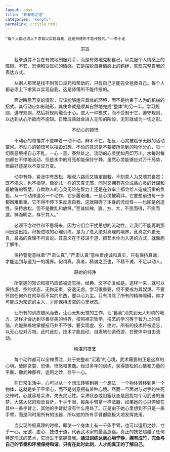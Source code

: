 ```yaml
---
layout: post
title: "截拳道之道"
categories: "kongfu"
permalink: /:title.html
---
```

	“每个人都必须上下求索以实现自我，这是师傅所不能传授的。”——李小龙

<center>宗旨</center>

&emsp;&emsp;截拳道并不旨在有效地制服对手，而是有效地克制自己，以克服个人情感上的障碍、不安、恐惧和受压抑的情感。它是摆脱自身情感上的羁绊，实现<bold>完整</bold>自我的表达方式。

&emsp;&emsp;从别人那里是找不到苦口良药和帮助的，只有自己才能完全拯救自己。每个人都必须上下求索以实现自我，这是师傅所不能传授的。

&emsp;&emsp;面对瞬息万变的情形，应该能够适应具体的环境，而不是拘束于人为的机械的招式。其行动应如影随形，其使命就是顺其自然地完成“整体”的另一半。学习规则，遵守规则，然后将规则融合于心。进入一种模式，而不受制于它，遵守规则，以达到从心所欲而不逾矩。日臻成熟就会进入无形的阶段，无形就成为一切之形。

<center>不动心的顿悟</center>

&emsp;&emsp;不动心的顿悟并不意味着一动不动，麻木不仁，相反，心灵被赋予无限的活动空间。不动心的顿悟可以摧毁幻想，不动的意思是不要被所见到的物体分心，见一切善恶境相自心不乱。一心一意，泰然处之。流动的心灵犹如月印万川，水每时每刻都在不停地流动，但是水中的月亮却能保持宁静。虽然心灵能够应对万千局势，但最好还是以不变应万变。

&emsp;&emsp;动中有静，紧张中有放松，眼观六路而又镇定自若。不刻意人为又顺其自然；既不渴求，也不指望。像婴儿一样的天真无邪，同时又拥有完全成熟心灵的计谋和最敏锐的智慧。自欺欺人的心灵无论在智力上还是在效率上都会给人造成沉重的负担。从一个动作道另一个动作，它步履艰难。一旦心灵被羁绊，它要想前进每一步都困难重重。它不得不停下来反思自我，这就阻碍了本身的流动性——也即是创造性。保持放松，但不是散乱和放纵。”至诚如神，直、方、大，不思而得，不疾而速。神而明之，存乎其人。”


&emsp;&emsp;必须不念过往和不思将来，因为它们会干扰思想的流动性，让我们不能再刹那间迅速出招。积极进取的心理训练，是为了进入绝对真理的境界，此真之外更无真，最高的真理不可言说。其意义在于技进于道，把艺术作为入道的方式，就像庖丁解牛。

&emsp;&emsp;保持警觉意味着“严肃认真”，”严肃认真“意味着虔诚和真实，只有保持真诚，才能达到与道为一的境界。何谓真，真者，精诚之至也，不精不诚，不足以动人。

<center>原始的纯净</center>

&emsp;&emsp;所掌握的知识和技巧应该被遗忘掉，经典、文字亦复如是。这样一来，就可以保持虚、空的状态，无拘无束，安逸无虑。学习很重要，但不要成为其奴隶。不要怀抱任何外在的华而不实的东西，要以心为主。只有清除了所有的精神障碍，你才可能成为知识的主人，才能保持虚空的心里状态。

&emsp;&emsp;让所有的训练随风而去，让心无知无觉的工作，让”自我”消失到无人知晓的地方，这样才会达到尽善尽美的境界。按照禅宗哲学，技艺的学习等于智力上的烦恼。光能熟练地掌握技巧并不不够，要实现虚、空、绝对。所有的技术将被遗忘，以无心应对万物。此时此刻，技术才能自动、自发地创造奇迹，在整体中自由流动。

<center>精湛的技艺</center>

&emsp;&emsp;每个动作都可以全神贯注，处于完整和“沉着”的心境，武术需要的正是这样的心境。破除贪婪、恐惧、愤怒和愚蠢。经过多年的训练，获得放松的心情和力量的平衡，像武神那样，<bold>运用之妙，存乎一心。</bold>

&emsp;&emsp;在日常生活中，心可以从一个想法转移到另一个想法，一个物体转移到另一个物体，这就是处于平常心，而不是刻意拥有某种心境。然而一旦面对与对手的生死交锋时，心就容易呆滞，失去灵活性。呆滞状态或阻塞状态是困扰每个习武者的噩梦。大慈大悲的观音菩萨，千手千眼，每条手臂拿一样法器，如果她的心只停留在其中一条手臂上，其他的手臂就没有什么用处了。正是由于她心里想到不只是一条手臂，而是同时用所有的法器，所以她的所有手臂都能极大地发挥效用。

&emsp;&emsp;当实现终极真理的时候，即使一个身体上有一千条手臂，也可以运用之妙，寸乎一心。无欲、虚心、技进于道，代表武术家的最高造诣。真正的技艺超越了任何特定形式的艺术，它衍生于掌握自我。<strong>通过训练达到心境宁静，胸有成竹，完全与自己的节奏和环境保持和谐。只有在此时此刻，人才能真正的了解自己。</strong>
